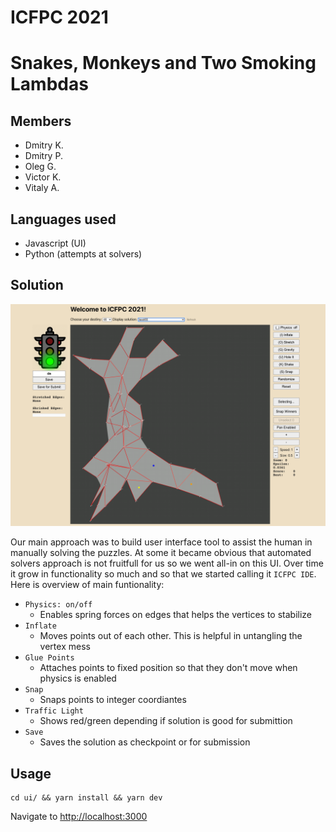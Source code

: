 # ICFPC 2021
# Snakes, Monkeys and Two Smoking Lambdas

## Members

- Dmitry K.
- Dmitry P.
- Oleg G.
- Victor K.
- Vitaly A.

## Languages used
 - Javascript (UI)
 - Python (attempts at solvers)

## Solution

![](img/ui.png)

Our main approach was to build user interface tool to assist the human in manually solving the puzzles. 
At some it became obvious that automated solvers approach is not fruitfull for us so we went all-in on this UI.
Over time it grow in functionality so much and so that we started calling it `ICFPC IDE`. 
Here is overview of main funtionality:

- `Physics: on/off`
  - Enables spring forces on edges that helps the vertices to stabilize
- `Inflate`
  - Moves points out of each other. This is helpful in untangling the vertex mess
- `Glue Points`
  - Attaches points to fixed position so that they don't move when physics is enabled
- `Snap`
  - Snaps points to integer coordiantes
- `Traffic Light`
  - Shows red/green depending if solution is good for submittion
- `Save`
  - Saves the solution as checkpoint or for submission


## Usage

```
cd ui/ && yarn install && yarn dev
```

Navigate to [http://localhost:3000]()